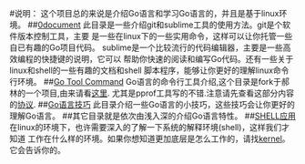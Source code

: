 #说明：
这个项目总的来说是介绍Go语言和学习Go语言的，并且是基于linux环境。
##[0document](https://github.com/yaouser/Go-basic-code/tree/master/0document)
此目录是一些介绍git和sublime工具的使用方法。git是个软件版本控制工具，主要
是一些在linux下的一些实用命令，这样可以让你托管一些自已有趣的Go项目代码。
sublime是一个比较流行的代码编辑器，主要是一些高效编程的快捷键的说明，它可以
帮助你快速的阅读和编写Go代码。还有一些关于linux和shell的一些有趣的文档和shell
脚本程序，能够让你更好的理解linux命令行环境。
##[Go Tool Command](https://github.com/yaouser/GoUnix/blob/master/0document/Go-command/SUMMARY.md)
Go语言的命令行工具介绍,这个目录是fork于郝林的一个项目,由来请看[这里](https://github.com/hyper-carrot/go_command_tutorial).
尤其是pprof工具写的不错.注意请先查看这部分内容的[协议](https://github.com/yaouser/GoUnix/blob/master/0document/Go-command/LICENSE).
##[Go语言技巧](https://github.com/yaouser/Go-basic-code/tree/master/2Go技巧)
此目录介绍一些Go语言的小技巧，这些技巧会让你更好的理解Go语言。
##其它目录就是依次由浅入深的介绍Go语言特性。
##[SHELL应用](https://github.com/yaouser/Go-basic-code/tree/master/0document/SHELL-BASE)
在linux的环境下，也许需要深入的了解一下系统的解释环境(shell)，这样我们才知道
工作在什么样的环境。如果你想知道更加底层是怎么工作的，请找[kernel](https://www.kernel.org/)。它会告诉你的。

